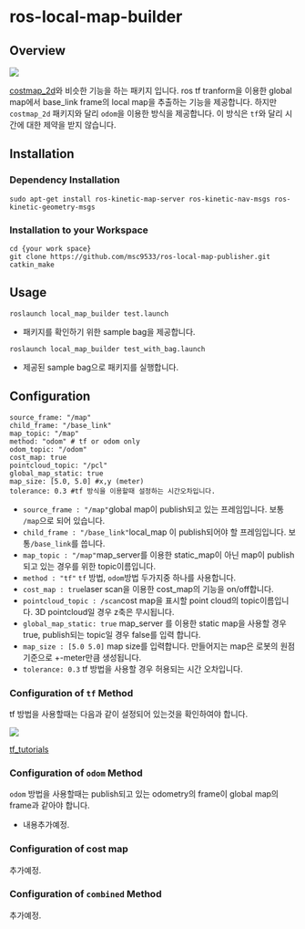# ros-local-map-builder

## Overview
![](https://github.com/msc9533/ros-local-map-publisher/blob/master/doc/capture_rviz.png?raw=true)

[costmap_2d](http://wiki.ros.org/costmap_2d)와 비슷한 기능을 하는 패키지 입니다. ros tf tranform을 이용한 global map에서 base_link frame의 local map을 추출하는 기능을 제공합니다. 
하지만 `costmap_2d` 패키지와 달리 `odom`을 이용한 방식을 제공합니다. 이 방식은 `tf`와 달리 시간에 대한 제약을 받지 않습니다.  

## Installation

### Dependency Installation
```
sudo apt-get install ros-kinetic-map-server ros-kinetic-nav-msgs ros-kinetic-geometry-msgs
```

### Installation to your Workspace

```
cd {your work space}
git clone https://github.com/msc9533/ros-local-map-publisher.git
catkin_make
```

## Usage

```
roslaunch local_map_builder test.launch
```

- 패키지를 확인하기 위한 sample bag을 제공합니다.

```
roslaunch local_map_builder test_with_bag.launch
```

- 제공된 sample bag으로 패키지를 실행합니다.

## Configuration

```
source_frame: "/map"
child_frame: "/base_link"
map_topic: "/map"
method: "odom" # tf or odom only
odom_topic: "/odom"
cost_map: true
pointcloud_topic: "/pcl"
global_map_static: true
map_size: [5.0, 5.0] #x,y (meter)
tolerance: 0.3 #tf 방식을 이용할때 설정하는 시간오차입니다.
```

- `source_frame : "/map"`global map이 publish되고 있는 프레임입니다. 보통 `/map`으로 되어 있습니다.
- `child_frame : "/base_link"`local_map 이 publish되어야 할 프레임입니다. 보통`/base_link`를 씁니다.
- `map_topic : "/map"`map_server를 이용한 static_map이 아닌 map이 publish되고 있는 경우를 위한 topic이름입니다.  
- `method : "tf"` `tf` 방법, `odom`방법 두가지중 하나를 사용합니다.
- `cost_map : true`laser scan을 이용한 cost_map의 기능을 on/off합니다.
- `pointcloud_topic : /scan`cost map을 표시할 point cloud의 topic이름입니다. 3D pointcloud일 경우 z축은 무시됩니다.
- `global_map_static: true` map_server 를 이용한 static map을 사용할 경우 true, publish되는 topic일 경우 false를 입력 합니다.
- `map_size : [5.0 5.0]` map size를 입력합니다. 만들어지는 map은 로봇의 원점 기준으로 +-meter만큼 생성됩니다.
- `tolerance: 0.3` tf 방법을 사용할 경우 허용되는 시간 오차입니다.

### Configuration of `tf` Method

tf 방법을 사용할때는 다음과 같이 설정되어 있는것을 확인하여야 합니다.


![](https://github.com/msc9533/ros-local-map-publisher/blob/master/doc/tf_tree.png?raw=true)

[tf_tutorials](http://wiki.ros.org/tf/Tutorials)

### Configuration of `odom` Method

`odom` 방법을 사용할때는 publish되고 있는 odometry의 frame이 global map의 frame과 같아야 합니다.

- 내용추가예정.

### Configuration of cost map

추가예정.

### Configuration of `combined` Method

추가예정.